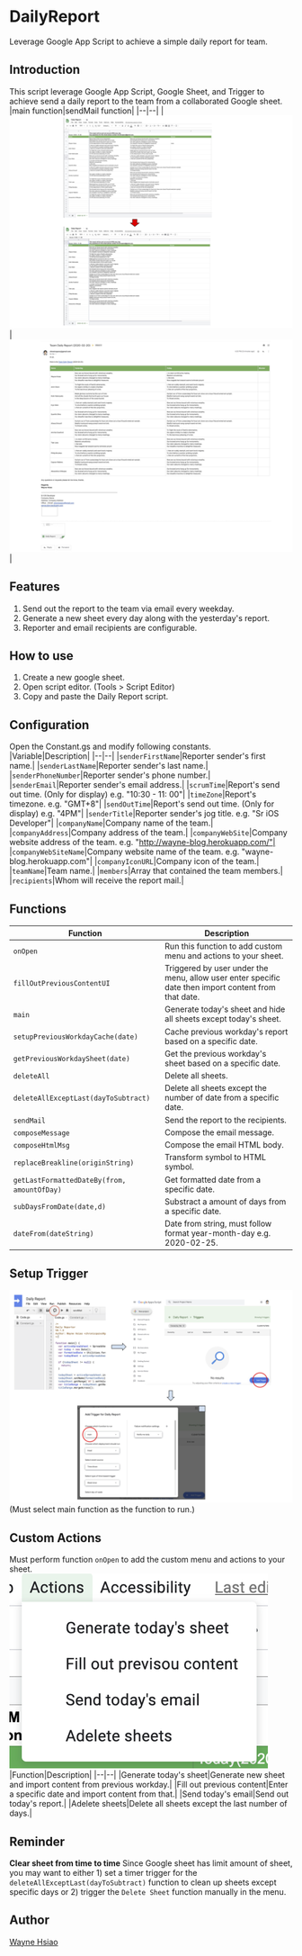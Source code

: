 # DailyReport
Leverage Google App Script to achieve a simple daily report for team.
## Introduction
This script leverage Google App Script, Google Sheet, and Trigger to achieve send a daily report to the team from a collaborated Google sheet.
|main function|sendMail function|
|--|--|
|![Daily Report](/.assets/Daily%20Report.png)|![Email Result](/.assets/Email%20Result.png)|
## Features
1. Send out the report to the team via email every weekday.
2. Generate a new sheet every day along with the yesterday's report.
3. Reporter and email recipients are configurable. 
## How to use
1. Create a new google sheet.
2. Open script editor. (Tools > Script Editor)
3. Copy and paste the Daily Report script.
## Configuration
Open the Constant.gs and modify following constants. 
|Variable|Description|
|--|--|
|`senderFirstName`|Reporter sender's first name.|
|`senderLastName`|Reporter sender's last name.|
|`senderPhoneNumber`|Reporter sender's phone number.|
|`senderEmail`|Reporter sender's email address.|
|`scrumTime`|Report's send out time. (Only for display) e.g. "10:30 - 11: 00"|
|`timeZone`|Report's timezone. e.g. "GMT+8"|
|`sendOutTime`|Report's send out time. (Only for display) e.g. "4PM"|
|`senderTitle`|Reporter sender's jog title. e.g. "Sr iOS Developer"|
|`companyName`|Company name of the team.|
|`companyAddress`|Company address of the team.|
|`companyWebSite`|Company website address of the team. e.g. "http://wayne-blog.herokuapp.com/"|
|`companyWebSiteName`|Company website name of the team. e.g. "wayne-blog.herokuapp.com"|
|`companyIconURL`|Company icon of the team.|
|`teamName`|Team name.|
|`members`|Array that contained the team members.|
|`recipients`|Whom will receive the report mail.|
## Functions
|Function|Description|
|--|--|
|`onOpen`|Run this function to add custom menu and actions to your sheet.|
|`fillOutPreviousContentUI`|Triggered by user under the menu, allow user enter specific date then import content from that date.|
|`main`|Generate today's sheet and hide all sheets except today's sheet.|
|`setupPreviousWorkdayCache(date)`|Cache previous workday's report based on a specific date.|
|`getPreviousWorkdaySheet(date)`|Get the previous workday's sheet based on a specific date.|
|`deleteAll`|Delete all sheets.|
|`deleteAllExceptLast(dayToSubtract)`|Delete all sheets except the number of date from a specific date.|
|`sendMail`|Send the report to the recipients.|
|`composeMessage`|Compose the email message.|
|`composeHtmlMsg`|Compose the email HTML body.|
|`replaceBreakline(originString)`|Transform symbol to HTML symbol.|
|`getLastFormattedDateBy(from, amountOfDay)`|Get formatted date from a specific date.|
|`subDaysFromDate(date,d)`|Substract a amount of days from a specific date.|
|`dateFrom(dateString)`|Date from string, must follow format year-month-day e.g. 2020-02-25.|
## Setup Trigger
![Trigger](/.assets/Trigger.png)
(Must select main function as the function to run.)
## Custom Actions
Must perform function `onOpen` to add the custom menu and actions to your sheet.
![Trigger](/.assets/custom_actions.png)
|Function|Description|
|--|--|
|Generate today's sheet|Generate new sheet and import content from previous workday.|
|Fill out previous content|Enter a specific date and import content from that.|
|Send today's email|Send out today's report.|
|Adelete sheets|Delete all sheets except the last number of days.|
## Reminder
**Clear sheet from time to time**
Since Google sheet has limit amount of sheet, you may want to either 1) set a timer trigger for the `deleteAllExceptLast(dayToSubtract)` function to clean up sheets except specific days or 2) trigger the `Delete Sheet` function manually in the menu.
## Author
[Wayne Hsiao](mailto:chronicqazxc@gmail.com)






